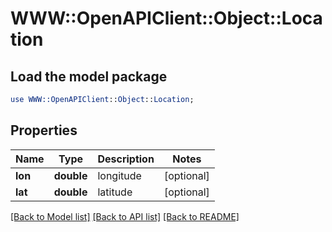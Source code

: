 # WWW::OpenAPIClient::Object::Location

## Load the model package
```perl
use WWW::OpenAPIClient::Object::Location;
```

## Properties
Name | Type | Description | Notes
------------ | ------------- | ------------- | -------------
**lon** | **double** | longitude | [optional] 
**lat** | **double** | latitude | [optional] 

[[Back to Model list]](../README.md#documentation-for-models) [[Back to API list]](../README.md#documentation-for-api-endpoints) [[Back to README]](../README.md)


